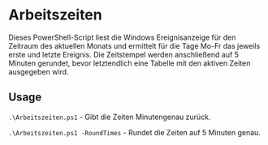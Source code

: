 # Arbeitszeiten
Dieses PowerShell-Script liest die Windows Ereignisanzeige für den Zeitraum des aktuellen Monats und ermittelt für die Tage Mo-Fr das jeweils erste und letzte Ereignis. Die Zeitstempel werden anschließend auf 5 Minuten gerundet, bevor letztendlich eine Tabelle mit den aktiven Zeiten ausgegeben wird.

## Usage

`.\Arbeitszeiten.ps1` - Gibt die Zeiten Minutengenau zurück.

`.\Arbeitszeiten.ps1 -RoundTimes` - Rundet die Zeiten auf 5 Minuten genau.